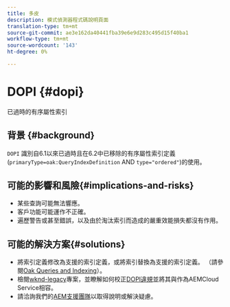 ```yaml
---
title: 多皮
description: 模式偵測器程式碼說明頁面
translation-type: tm+mt
source-git-commit: ae3e162da40441fba39e6e9d283c495d15f40ba1
workflow-type: tm+mt
source-wordcount: '143'
ht-degree: 0%

---
```



# DOPI {#dopi}

已過時的有序屬性索引

## 背景 {#background}

`DOPI` 識別自6.1以來已過時且在6.2中已移除的有序屬性索引定義(`primaryType=oak:QueryIndexDefinition` AND `type="ordered"`)的使用。

## 可能的影響和風險{#implications-and-risks}

* 某些查詢可能無法響應。
* 客戶功能可能運作不正確。
* 遍歷警告或甚至錯誤，以及由於淘汰索引而造成的嚴重效能損失都沒有作用。

## 可能的解決方案{#solutions}

* 將索引定義修改為支援的索引定義，或將索引替換為支援的索引定義。 （請參閱[Oak Queries and Indexing](https://experienceleague.adobe.com/docs/experience-manager-65/deploying/deploying/queries-and-indexing.html)）。
* 檢閱[wknd-legacy](https://github.com/adobe/aem-guides-wknd-legacy/tree/code/dopi)專案，並瞭解如何校正[DOPI違規](https://github.com/adobe/aem-guides-wknd-legacy/compare/main...code/dopi)並將其與作為AEMCloud Service相容。
* 請洽詢我們的[AEM支援團隊](https://helpx.adobe.com/enterprise/using/support-for-experience-cloud.html)以取得說明或解決疑慮。
